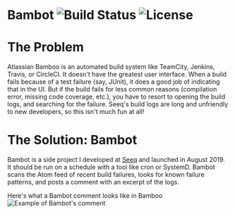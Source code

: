 Bambot ![Build Status](https://img.shields.io/circleci/build/github/srosenthal/bambot) ![License](https://img.shields.io/github/license/srosenthal/bambot)
=========

# The Problem
Atlassian Bamboo is an automated build system like TeamCity, Jenkins, Travis, or CircleCI. It doesn't have the greatest user interface. When a build fails because of a test failure (say, JUnit), it does a good job of indicating that in the UI. But if the build fails for less common reasons (compilation error, missing code coverage, etc.), you have to resort to opening the build logs, and searching for the failure. Seeq's build logs are long and unfriendly to new developers, so this isn't much fun at all!


# The Solution: Bambot
Bambot is a side project I developed at [Seeq](https://seeq.com) and launched in August 2019. It should be run on a schedule with a tool like cron or SystemD. Bambot scans the Atom feed of recent build failures, looks for known failure patterns, and posts a comment with an excerpt of the logs.

Here's what a Bambot comment looks like in Bamboo
![Example of Bambot's comment](https://github.com/srosenthal/bambot/blob/master/bambot-comment.png "Example of Bambot's comment")
